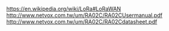 https://en.wikipedia.org/wiki/LoRa#LoRaWAN
http://www.netvox.com.tw/um/RA02C/RA02CUsermanual.pdf
http://www.netvox.com.tw/um/RA02C/RA02Cdatasheet.pdf
